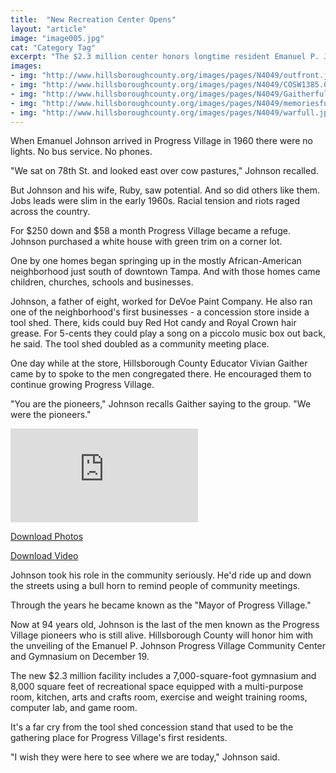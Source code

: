 ```yaml
---
title:  "New Recreation Center Opens"
layout: "article"
image: "image005.jpg"
cat: "Category Tag"
excerpt: "The $2.3 million center honors longtime resident Emanuel P. Johnson"
images:
- img: "http://www.hillsboroughcounty.org/images/pages/N4049/outfront.jpg"
- img: "http://www.hillsboroughcounty.org/images/pages/N4049/COSW1385.00_00_41_21.jpg"
- img: "http://www.hillsboroughcounty.org/images/pages/N4049/Gaitherfull.jpg"
- img: "http://www.hillsboroughcounty.org/images/pages/N4049/memoriesfull.jpg"
- img: "http://www.hillsboroughcounty.org/images/pages/N4049/warfull.jpg"
---
```


When Emanuel Johnson arrived in Progress Village in 1960 there were no lights. No bus service. No phones.

"We sat on 78th St. and looked east over cow pastures," Johnson recalled.

But Johnson and his wife, Ruby, saw potential. And so did others like them. Jobs leads were slim in the early 1960s. Racial tension and riots raged across the country.

For $250 down and $58 a month Progress Village became a refuge. Johnson purchased a white house with green trim on a corner lot.

One by one homes began springing up in the mostly African-American neighborhood just south of downtown Tampa. And with those homes came children, churches, schools and businesses.

Johnson, a father of eight, worked for DeVoe Paint Company. He also ran one of the neighborhood's first businesses - a concession store inside a tool shed. There, kids could buy Red Hot candy and Royal Crown hair grease. For 5-cents they could play a song on a piccolo music box out back, he said. The tool shed doubled as a community meeting place.

One day while at the store, Hillsborough County Educator Vivian Gaither came by to spoke to the men congregated there. He encouraged them to continue growing Progress Village.

"You are the pioneers," Johnson recalls Gaither saying to the group. "We were the pioneers."

<div class="embed-responsive embed-responsive-16by9">
<iframe class="embed-responsive-item" src="https://www.youtube-nocookie.com/embed/JcWbkyjSUpA?rel=0" frameborder="0" allowfullscreen></iframe>
</div>

<div class="row">
	<div class="col-sm-6">
		<p>
			<a href="https://www.hightail.com/download/ZWJVb245dEM3bUJqQTlVag" target="_blank" class="btn btn-primary btn-block">Download Photos</a>
		</p>
	</div>
	<div class="col-sm-6">
		<p>
			<a href="https://www.hightail.com/download/ZWJVb245dEMwVWtFSzhUQw" target="_blank" class="btn btn-primary btn-block">Download Video</a>
		</p>
	</div>
</div>

Johnson took his role in the community seriously. He'd ride up and down the streets using a bull horn to remind people of community meetings.

Through the years he became known as the "Mayor of Progress Village."

Now at 94 years old, Johnson is the last of the men known as the Progress Village pioneers who is still alive. Hillsborough County will honor him with the unveiling of the Emanuel P. Johnson Progress Village Community Center and Gymnasium on December 19.

The new $2.3 million facility includes a 7,000-square-foot gymnasium and 8,000 square feet of recreational space equipped with a multi-purpose room, kitchen, arts and crafts room, exercise and weight training rooms, computer lab, and game room.

It's a far cry from the tool shed concession stand that used to be the gathering place for Progress Village's first residents.

"I wish they were here to see where we are today,"  Johnson said.
